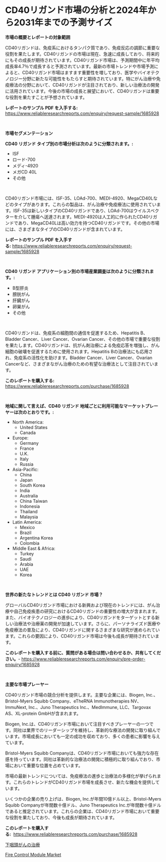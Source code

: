 <p><h1>CD40リガンド市場の分析と2024年から2031年までの予測サイズ</h1></p><p><strong>市場の概要とレポートの対象範囲</strong></p>
<p><p>CD40リガンドは、免疫系におけるタンパク質であり、免疫反応の調節に重要な役割を果たします。CD40リガンドの市場は現在、急速に成長しており、将来的にもその成長が期待されています。CD40リガンド市場は、予測期間中に年平均成長率4.7％で成長すると予測されています。最新の市場トレンドや市場予測によると、CD40リガンド市場はますます重要性を増しており、医学やバイオテクノロジー分野に新たな可能性をもたらすと期待されています。特にがん治療や免疫療法の分野において、CD40リガンドが注目されており、新しい治療法の開発に活用されています。今後の市場の成長と展望において、CD40リガンドは重要な役割を果たすことが予想されています。</p></p>
<p><strong>レポートのサンプル PDF を入手する:</strong> <a href="https://www.reliableresearchreports.com/enquiry/request-sample/1685928">https://www.reliableresearchreports.com/enquiry/request-sample/1685928</a></p>
<p>&nbsp;</p>
<p><strong>市場セグメンテーション</strong></p>
<p><strong>CD40 リガンド タイプ別の市場分析は次のように分類されます。:</strong></p>
<p><ul><li>ISF</li><li>ロード-700</li><li>メディ-4920</li><li>メガCD 40L</li><li>その他</li></ul></p>
<p>&nbsp;</p>
<p><p>CD40リガンド市場には、ISF-35、LOAd-700、MEDI-4920、MegaCD40Lなどのタイプがあります。これらの製品は、がん治療や免疫療法に使用されています。ISF-35は新しいタイプのCD40リガンドであり、LOAd-700はウイルスベクターを介して腫瘍へ送達されます。MEDI-4920は人工的に作られたCD40リガンドであり、MegaCD40Lは高い効力を持つCD40リガンドです。その他の市場には、さまざまなタイプのCD40リガンドが含まれています。</p></p>
<p><strong>レポートのサンプル PDF を入手する:</strong>&nbsp;<a href="https://www.reliableresearchreports.com/enquiry/request-sample/1685928">https://www.reliableresearchreports.com/enquiry/request-sample/1685928</a></p>
<p>&nbsp;</p>
<p><strong> CD40 リガンド アプリケーション別の市場産業調査は次のように分類されます。:</strong></p>
<p><ul><li>B型肝炎</li><li>膀胱がん</li><li>肝臓がん</li><li>卵巣がん</li><li>その他</li></ul></p>
<p>&nbsp;</p>
<p><p>CD40リガンドは、免疫系の細胞間の通信を促進するため、Hepatitis B、Bladder Cancer、Liver Cancer、Ovarian Cancer、その他の市場で重要な役割を果たします。CD40リガンドは、抗がん剤治療による免疫応答を増強し、がん細胞の破壊を促進するために使用されます。Hepatitis Bの治療法にも応用され、免疫系の活性化を助けます。Bladder Cancer、Liver Cancer、Ovarian Cancerなど、さまざまながん治療のための有望な治療法として注目されています。</p></p>
<p><strong>このレポートを購入する:</strong>&nbsp; <a href="https://www.reliableresearchreports.com/purchase/1685928">https://www.reliableresearchreports.com/purchase/1685928</a></p>
<p>&nbsp;</p>
<p><strong>地域に関して言えば、CD40 リガンド 地域ごとに利用可能なマーケットプレーヤーは次のとおりです。:</strong></p>
<p><ul>
    <li>
        North America:
        <ul>
            <li>United States</li>
            <li>Canada</li>
        </ul>
    </li>
    <li>
        Europe:
        <ul>
            <li>Germany</li>
            <li>France</li>
            <li>U.K.</li>
            <li>Italy</li>
            <li>Russia</li>
        </ul>
    </li>
    <li>
        Asia-Pacific:
        <ul>
            <li>China</li>
            <li>Japan</li>
            <li>South Korea</li>
            <li>India</li>
            <li>Australia</li>
            <li>China Taiwan</li>
            <li>Indonesia</li>
            <li>Thailand</li>
            <li>Malaysia</li>
        </ul>
    </li>
    <li>
        Latin America:
        <ul>
            <li>Mexico</li>
            <li>Brazil</li>
            <li>Argentina Korea</li>
            <li>Colombia</li>
        </ul>
    </li>
    <li>
        Middle East & Africa:
        <ul>
            <li>Turkey</li>
            <li>Saudi</li>
            <li>Arabia</li>
            <li>UAE</li>
            <li>Korea</li>
        </ul>
    </li>
    </ul></p>
<p>&nbsp;</p>
<p><strong>世界の新たなトレンドとは CD40 リガンド 市場？</strong></p>
<p><p>グローバルCD40リガンド市場における新興および現在のトレンドには、がん治療や自己免疫疾患の研究におけるCD40リガンドの重要性の増大が含まれます。また、バイオテクノロジーの進歩により、CD40リガンドをターゲットとする新しい治療法や治療薬の開発が加速しています。さらに、パーソナライズド医療や免疫療法の普及により、CD40リガンドに関するさまざまな研究が進められています。これらの要因により、CD40リガンド市場は今後も成長が期待されています。</p></p>
<p><strong>このレポートを購入する前に、質問がある場合は問い合わせるか、共有してください。</strong>- <a href="https://www.reliableresearchreports.com/enquiry/pre-order-enquiry/1685928">https://www.reliableresearchreports.com/enquiry/pre-order-enquiry/1685928</a></p>
<p>&nbsp;</p>
<p><strong>主要な市場プレーヤー</strong></p>
<p><p>CD40リガンド市場の競合分析を提供します。主要な企業には、Biogen, Inc.、Bristol-Myers Squibb Company、eTheRNA Immunotherapies NV、ImmuNext, Inc.、Juno Therapeutics Inc.、MedImmune, LLC、Targovax AS、XL-protein GmbHが含まれます。</p><p>Biogen, Inc.は、CD40リガンド市場において注目すべきプレーヤーの一つです。同社は業界でのリーダーシップを維持し、革新的な療法の開発に取り組んでいます。市場成長においても一定の成功を収めており、多くの患者に影響を与えています。</p><p>Bristol-Myers Squibb Companyは、CD40リガンド市場においても強力な存在感を持っています。同社は革新的な治療法の開発に積極的に取り組んでおり、市場において重要な位置を占めています。</p><p>市場の最新トレンドについては、免疫療法の進歩と治療法の多様化が挙げられます。これらのトレンドがCD40リガンド市場を成長させ、新たな機会を提供しています。</p><p>いくつかの企業の売り上げは、Biogen, Inc.が年間10億ドル以上、Bristol-Myers Squibb Companyが年間数十億ドル、Juno Therapeutics Inc.が年間数十億ドルであると推定されています。これらの企業は、CD40リガンド市場において重要な役割を果たしており、今後も成長が期待されています。</p></p>
<p><strong>このレポートを購入する:</strong>&nbsp;&nbsp;<a href="https://www.reliableresearchreports.com/purchase/1685928">https://www.reliableresearchreports.com/purchase/1685928</a></p>
<p><p><a href="https://github.com/nemesis2824/Market-Research-Report-List-1/blob/main/351250411107.md">下咽頭がんの治療</a></p><p><a href="https://github.com/nicholepatriciadoylenwnrjr0/Market-Research-Report-List-1/blob/main/fire-control-module-market.md">Fire Control Module Market</a></p></p>